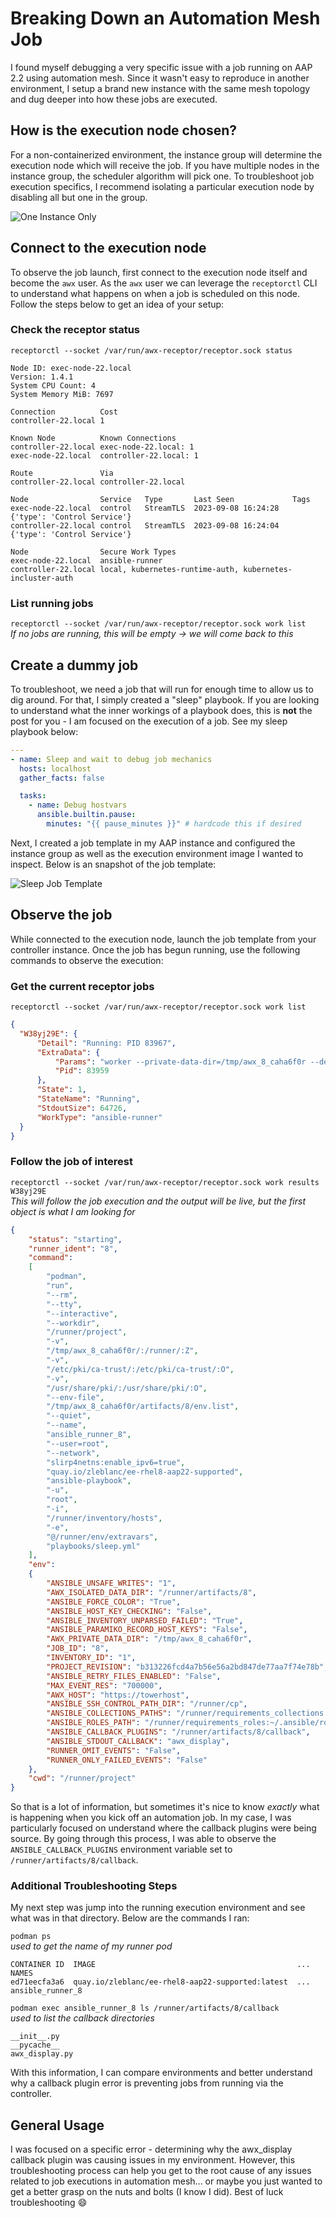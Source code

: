 # Breaking Down an Automation Mesh Job

I found myself debugging a very specific issue with a job running on AAP 2.2 using automation mesh. Since it wasn't easy to reproduce in another environment, I setup a brand new instance with the same mesh topology and dug deeper into how these jobs are executed.

## How is the execution node chosen?

For a non-containerized environment, the instance group will determine the execution node which will receive the job. If you have multiple nodes in the instance group, the scheduler algorithm will pick one. To troubleshoot job execution specifics, I recommend isolating a particular execution node by disabling all but one in the group.

![One Instance Only](/img/one_instance_only.png)

## Connect to the execution node

To observe the job launch, first connect to the execution node itself and become the `awx` user. As the `awx` user we can leverage the `receptorctl` CLI to understand what happens on when a job is scheduled on this node. Follow the steps below to get an idea of your setup:

### Check the receptor status
`receptorctl --socket /var/run/awx-receptor/receptor.sock status`<br>
```
Node ID: exec-node-22.local
Version: 1.4.1
System CPU Count: 4
System Memory MiB: 7697

Connection          Cost
controller-22.local 1

Known Node          Known Connections
controller-22.local exec-node-22.local: 1 
exec-node-22.local  controller-22.local: 1 

Route               Via
controller-22.local controller-22.local

Node                Service   Type       Last Seen             Tags
exec-node-22.local  control   StreamTLS  2023-09-08 16:24:28   {'type': 'Control Service'}
controller-22.local control   StreamTLS  2023-09-08 16:24:04   {'type': 'Control Service'}

Node                Secure Work Types
exec-node-22.local  ansible-runner
controller-22.local local, kubernetes-runtime-auth, kubernetes-incluster-auth
```

### List running jobs

`receptorctl --socket /var/run/awx-receptor/receptor.sock work list`<br>
_If no jobs are running, this will be empty -> we will come back to this_

## Create a dummy job

To troubleshoot, we need a job that will run for enough time to allow us to dig around. For that, I simply created a "sleep" playbook. If you are looking to understand what the inner workings of a playbook does, this is **not** the post for you - I am focused on the execution of a job. See my sleep playbook below:

```yaml
---
- name: Sleep and wait to debug job mechanics
  hosts: localhost
  gather_facts: false

  tasks:
    - name: Debug hostvars
      ansible.builtin.pause:
        minutes: "{{ pause_minutes }}" # hardcode this if desired
```

Next, I created a job template in my AAP instance and configured the instance group as well as the execution environment image I wanted to inspect. Below is an snapshot of the job template:

![Sleep Job Template](/img/sleep_job_template.png)

## Observe the job

While connected to the execution node, launch the job template from your controller instance. Once the job has begun running, use the following commands to observe the execution:

### Get the current receptor jobs
`receptorctl --socket /var/run/awx-receptor/receptor.sock work list`
```json
{
  "W38yj29E": {
      "Detail": "Running: PID 83967",
      "ExtraData": {
          "Params": "worker --private-data-dir=/tmp/awx_8_caha6f0r --delete",
          "Pid": 83959
      },
      "State": 1,
      "StateName": "Running",
      "StdoutSize": 64726,
      "WorkType": "ansible-runner"
  }
}
```

### Follow the job of interest
`receptorctl --socket /var/run/awx-receptor/receptor.sock work results W38yj29E`<br>
_This will follow the job execution and the output will be live, but the first object is what I am looking for_
```json
{
    "status": "starting",
    "runner_ident": "8",
    "command":
    [
        "podman",
        "run",
        "--rm",
        "--tty",
        "--interactive",
        "--workdir",
        "/runner/project",
        "-v",
        "/tmp/awx_8_caha6f0r/:/runner/:Z",
        "-v",
        "/etc/pki/ca-trust/:/etc/pki/ca-trust/:O",
        "-v",
        "/usr/share/pki/:/usr/share/pki/:O",
        "--env-file",
        "/tmp/awx_8_caha6f0r/artifacts/8/env.list",
        "--quiet",
        "--name",
        "ansible_runner_8",
        "--user=root",
        "--network",
        "slirp4netns:enable_ipv6=true",
        "quay.io/zleblanc/ee-rhel8-aap22-supported",
        "ansible-playbook",
        "-u",
        "root",
        "-i",
        "/runner/inventory/hosts",
        "-e",
        "@/runner/env/extravars",
        "playbooks/sleep.yml"
    ],
    "env":
    {
        "ANSIBLE_UNSAFE_WRITES": "1",
        "AWX_ISOLATED_DATA_DIR": "/runner/artifacts/8",
        "ANSIBLE_FORCE_COLOR": "True",
        "ANSIBLE_HOST_KEY_CHECKING": "False",
        "ANSIBLE_INVENTORY_UNPARSED_FAILED": "True",
        "ANSIBLE_PARAMIKO_RECORD_HOST_KEYS": "False",
        "AWX_PRIVATE_DATA_DIR": "/tmp/awx_8_caha6f0r",
        "JOB_ID": "8",
        "INVENTORY_ID": "1",
        "PROJECT_REVISION": "b313226fcd4a7b56e56a2bd847de77aa7f74e78b",
        "ANSIBLE_RETRY_FILES_ENABLED": "False",
        "MAX_EVENT_RES": "700000",
        "AWX_HOST": "https://towerhost",
        "ANSIBLE_SSH_CONTROL_PATH_DIR": "/runner/cp",
        "ANSIBLE_COLLECTIONS_PATHS": "/runner/requirements_collections:~/.ansible/collections:/usr/share/ansible/collections",
        "ANSIBLE_ROLES_PATH": "/runner/requirements_roles:~/.ansible/roles:/usr/share/ansible/roles:/etc/ansible/roles",
        "ANSIBLE_CALLBACK_PLUGINS": "/runner/artifacts/8/callback",
        "ANSIBLE_STDOUT_CALLBACK": "awx_display",
        "RUNNER_OMIT_EVENTS": "False",
        "RUNNER_ONLY_FAILED_EVENTS": "False"
    },
    "cwd": "/runner/project"
}
```

So that is a lot of information, but sometimes it's nice to know _exactly_ what is happening when you kick off an automation job. In my case, I was particularly focused on understand where the callback plugins were being source. By going through this process, I was able to observe the `ANSIBLE_CALLBACK_PLUGINS` environment variable set to `/runner/artifacts/8/callback`. 

### Additional Troubleshooting Steps

My next step was jump into the running execution environment and see what was in that directory. Below are the commands I ran:

`podman ps`<br>
_used to get the name of my runner pod_
```
CONTAINER ID  IMAGE                                             ...       NAMES
ed71eecfa3a6  quay.io/zleblanc/ee-rhel8-aap22-supported:latest  ...       ansible_runner_8
```

`podman exec ansible_runner_8 ls /runner/artifacts/8/callback`<br>
_used to list the callback directories_
```
__init__.py
__pycache__
awx_display.py
```

With this information, I can compare environments and better understand why a callback plugin error is preventing jobs from running via the controller.

## General Usage

I was focused on a specific error - determining why the awx_display callback plugin was causing issues in my environment. However, this troubleshooting process can help you get to the root cause of any issues related to job executions in automation mesh... or maybe you just wanted to get a better grasp on the nuts and bolts (I know I did). Best of luck troubleshooting 😄